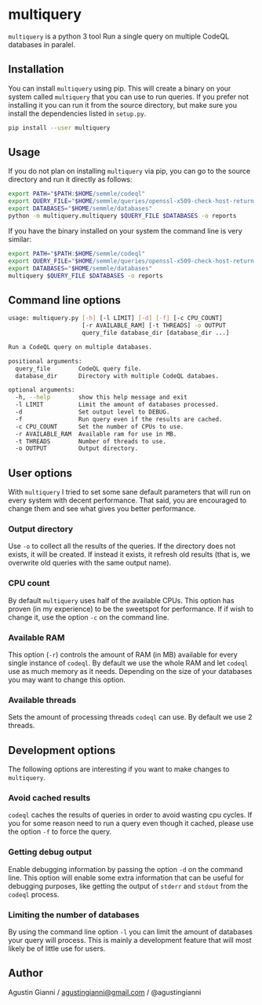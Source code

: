 # multiquery

`multiquery` is a python 3 tool Run a single query on multiple CodeQL databases in paralel.

## Installation

You can install `multiquery` using pip. This will create a binary on your system called `multiquery` that you can use to run queries. If you prefer not installing it you can run it from the source directory, but make sure you install the dependencies listed in `setup.py`.

```sh
pip install --user multiquery
```

## Usage

If you do not plan on installing `multiquery` via pip, you can go to the source directory and run it directly as follows:

```sh
export PATH="$PATH:$HOME/semmle/codeql"
export QUERY_FILE="$HOME/semmle/queries/openssl-x509-check-host-return.ql"
export DATABASES="$HOME/semmle/databases"
python -m multiquery.multiquery $QUERY_FILE $DATABASES -o reports
```

If you have the binary installed on your system the command line is very similar:

```sh
export PATH="$PATH:$HOME/semmle/codeql"
export QUERY_FILE="$HOME/semmle/queries/openssl-x509-check-host-return.ql"
export DATABASES="$HOME/semmle/databases"
multiquery $QUERY_FILE $DATABASES -o reports
```

## Command line options

```sh
usage: multiquery.py [-h] [-l LIMIT] [-d] [-f] [-c CPU_COUNT]
                     [-r AVAILABLE_RAM] [-t THREADS] -o OUTPUT
                     query_file database_dir [database_dir ...]

Run a CodeQL query on multiple databases.

positional arguments:
  query_file        CodeQL query file.
  database_dir      Directory with multiple CodeQL databaes.

optional arguments:
  -h, --help        show this help message and exit
  -l LIMIT          Limit the amount of databases processed.
  -d                Set output level to DEBUG.
  -f                Run query even if the results are cached.
  -c CPU_COUNT      Set the number of CPUs to use.
  -r AVAILABLE_RAM  Available ram for use in MB.
  -t THREADS        Number of threads to use.
  -o OUTPUT         Output directory.
```

## User options

With `multiquery` I tried to set some sane default parameters that will run on every system with decent performance. That said, you are encouraged to change them and see what gives you better performance.

### Output directory

Use `-o` to collect all the results of the queries. If the directory does not exists, it will be created. If instead it exists, it refresh old results (that is, we overwrite old queries with the same output name).

### CPU count

By default `multiquery` uses half of the available CPUs. This option has proven (in my experience) to be the sweetspot for performance. If if wish to change it, use the option `-c` on the command line.

### Available RAM

This option (`-r`) controls the amount of RAM (in MB) available for every single instance of `codeql`. By default we use the whole RAM and let `codeql` use as much memory as it needs. Depending on the size of your databases you may want to change this option.

### Available threads

Sets the amount of processing threads `codeql` can use. By default we use 2 threads.

## Development options

The following options are interesting if you want to make changes to `multiquery`.

### Avoid cached results

`codeql` caches the results of queries in order to avoid wasting cpu cycles. If you for some reason need to run a query even though it cached, please use the option `-f` to force the query.

### Getting debug output

Enable debugging information by passing the option `-d` on the command line. This option will enable some extra information that can be useful for debugging purposes, like getting the output of `stderr` and `stdout` from the `codeql` process.

### Limiting the number of databases

By using the command line option `-l` you can limit the amount of databases your query will process. This is mainly a development feature that will most likely be of little use for users.

## Author

Agustin Gianni / agustingianni@gmail.com / @agustingianni
